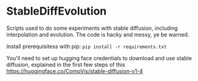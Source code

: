# StableDiffEvolution

Scripts used to do some experiments with stable diffusion, including interpolation and evolution. The code is hacky and messy, ye be warned.

Install prerequisitess with pip: `pip install -r requirements.txt`

You'll need to set up hugging face credentials to download and use stable diffusion, explained in the first few steps of this https://huggingface.co/CompVis/stable-diffusion-v1-4